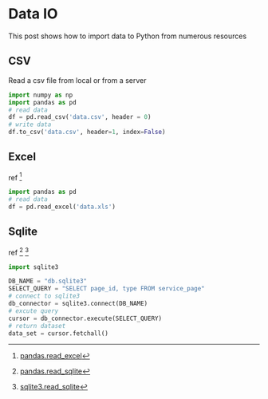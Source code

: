 # Data IO

This post shows how to import data to Python from numerous resources

## CSV

Read a csv file from local or from a server

```python
import numpy as np
import pandas as pd
# read data
df = pd.read_csv('data.csv', header = 0)
# write data
df.to_csv('data.csv', header=1, index=False)
```

## Excel

ref [^1]

```python
import pandas as pd
# read data
df = pd.read_excel('data.xls')
```

## Sqlite

ref [^2] [^3]

```python
import sqlite3

DB_NAME = "db.sqlite3"
SELECT_QUERY = "SELECT page_id, type FROM service_page"
# connect to sqlite3
db_connector = sqlite3.connect(DB_NAME)
# excute query
cursor = db_connector.execute(SELECT_QUERY)
# return dataset
data_set = cursor.fetchall()
```

[^1]: [pandas.read_excel](http://pandas.pydata.org/pandas-docs/stable/generated/pandas.read_excel.html)
[^2]: [pandas.read_sqlite](http://www.datacarpentry.org/python-ecology/08-working-with-sql)
[^3]: [sqlite3.read_sqlite](http://www.tutorialspoint.com/sqlite/sqlite_python.htm)
